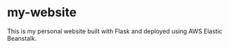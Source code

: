 # my-website

This is my personal website built with Flask and deployed using AWS Elastic Beanstalk.
